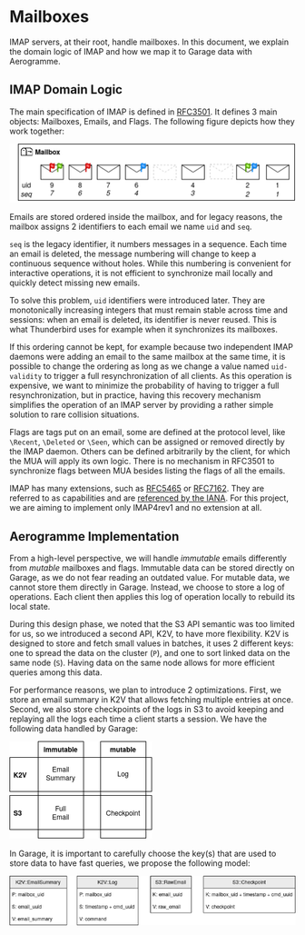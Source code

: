 # Mailboxes

IMAP servers, at their root, handle mailboxes.
In this document, we explain the domain logic of IMAP and how we map it to Garage data
with Aerogramme.

## IMAP Domain Logic

The main specification of IMAP is defined in [RFC3501](https://datatracker.ietf.org/doc/html/rfc3501).
It defines 3 main objects: Mailboxes, Emails, and Flags. The following figure depicts  how they work together:

![An IMAP mailbox schema](./mailbox.png)

Emails are stored ordered inside the mailbox, and for legacy reasons, the mailbox assigns 2 identifiers to each email we name `uid` and `seq`.

`seq` is the legacy identifier, it numbers messages in a sequence. Each time an email is deleted, the message numbering will change to keep a continuous sequence without holes. 
While this numbering is convenient for interactive operations, it is not efficient to synchronize mail locally and quickly detect missing new emails.

To solve this problem, `uid` identifiers were introduced later. They are monotonically increasing integers that must remain stable across time and sessions: when an email is deleted, its identifier is never reused.
This is what Thunderbird uses for example when it synchronizes its mailboxes. 

If this ordering cannot be kept, for example because two independent IMAP daemons were adding an email to the same mailbox at the same time, it is possible to change the ordering as long as we change a value named `uid-validity` to trigger a full resynchronization of all clients. As this operation is expensive, we want to minimize the probability of having to trigger a full resynchronization, but in practice, having this recovery mechanism simplifies the operation of an IMAP server by providing a rather simple solution to rare collision situations.

Flags are tags put on an email, some are defined at the protocol level, like `\Recent`, `\Deleted` or `\Seen`, which can be assigned or removed directly by the IMAP daemon.
Others can be defined arbitrarily by the client, for which the MUA will apply its own logic.
There is no mechanism in RFC3501 to synchronize flags between MUA besides listing the flags of all the emails. 

IMAP has many extensions, such as [RFC5465](https://www.rfc-editor.org/rfc/rfc5465.html) or [RFC7162](https://datatracker.ietf.org/doc/html/rfc7162).
They are referred to as capabilities and are [referenced by the IANA](https://www.iana.org/assignments/imap-capabilities/imap-capabilities.xhtml).
For this project, we are aiming to implement only IMAP4rev1 and no extension at all.


## Aerogramme Implementation

From a high-level perspective, we will handle _immutable_ emails differently from _mutable_ mailboxes and flags.
Immutable data can be stored directly on Garage, as we do not fear reading an outdated value. 
For mutable data, we cannot store them directly in Garage.
Instead, we choose to store a log of operations. Each client then applies this log of operation locally to rebuild its local state.

During this design phase, we noted that the S3 API semantic was too limited for us, so we introduced a second API, K2V, to have more flexibility.
K2V is designed to store and fetch small values in batches, it uses 2 different keys: one to spread the data on the cluster (`P`), and one to sort linked data on the same node (`S`).
Having data on the same node allows for more efficient queries among this data. 

For performance reasons, we plan to introduce 2 optimizations. 
First, we store an email summary in K2V that allows fetching multiple entries at once.
Second, we also store checkpoints of the logs in S3 to avoid keeping and replaying all the logs each time a client starts a session.
We have the following data handled by Garage:

![Aerogramme Datatypes](./aero-states.png)

In Garage, it is important to carefully choose the key(s) that are used to store data to have fast queries, we propose the following model:

![Aerogramme Key Choice](./aero-states2.png)



